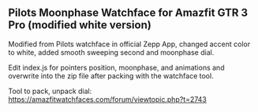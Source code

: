 ## Pilots Moonphase Watchface for Amazfit GTR 3 Pro (modified white version)

Modified from Pilots watchface in official Zepp App, changed accent color to white, added smooth sweeping second and moonphase dial.

Edit index.js for pointers position, moonphase, and animations and overwrite into the zip file after packing with the watchface tool.

Tool to pack, unpack dial: https://amazfitwatchfaces.com/forum/viewtopic.php?t=2743
